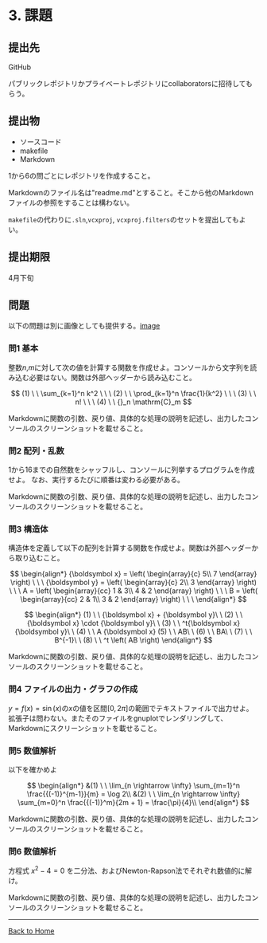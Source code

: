 <!--

This document is written in Markdown.
You can preview on such as VisualStudio Code.
If you want to know more, search with "vscode markdown" or refer to official document https://code.visualstudio.com/Docs/languages/markdown .

-->

# 3. 課題

## 提出先
GitHub

パブリックレポジトリかプライベートレポジトリにcollaboratorsに招待してもらう。

## 提出物
- ソースコード
- makefile
- Markdown

1から6の問ごとにレポジトリを作成すること。

Markdownのファイル名は"readme.md"とすること。そこから他のMarkdownファイルの参照をすることは構わない。

`makefile`の代わりに`.sln`,`vcxproj`, `vcxproj.filters`のセットを提出してもよい。

## 提出期限
4月下旬


## 問題

以下の問題は別に画像としても提供する。[image](./3_Exercise_image.md)

### 問1 基本

整数$n$,$m$に対して次の値を計算する関数を作成せよ。コンソールから文字列を読み込む必要はない。関数は外部ヘッダーから読み込むこと。

$$
(1) \ \  \sum_{k=1}^n k^2 \ \ \ (2) \ \  \prod_{k=1}^n \frac{1}{k^2} \ \ \  (3) \ \ n! \ \ \ (4) \ \  {}_n \mathrm{C}_m
$$

Markdownに関数の引数、戻り値、具体的な処理の説明を記述し、出力したコンソールのスクリーンショットを載せること。

### 問2 配列・乱数

1から16までの自然数をシャッフルし、コンソールに列挙するプログラムを作成せよ。
なお、実行するたびに順番は変わる必要がある。

Markdownに関数の引数、戻り値、具体的な処理の説明を記述し、出力したコンソールのスクリーンショットを載せること。

### 問3 構造体

構造体を定義して以下の配列を計算する関数を作成せよ。関数は外部ヘッダーから取り込むこと。

$$
\begin{align*}
{\boldsymbol x} = \left(
		\begin{array}{c}
			5\\
			7
		\end{array}
	\right)
\ \ \ {\boldsymbol y} = \left(
		\begin{array}{c}
			2\\
			3
		\end{array}
	\right)
\ \ \ A = \left(
		\begin{array}{cc}
			1 & 3\\
			4 & 2
		\end{array}
	\right)
\ \ \ B = \left(
		\begin{array}{cc}
			2 & 1\\
			3 & 2
		\end{array}
	\right)
\ \ \ 
\end{align*}
$$

$$
\begin{align*}
(1) \ \ {\boldsymbol x} + {\boldsymbol y}\ \ (2) \ \ {\boldsymbol x} \cdot {\boldsymbol y}\ \ (3) \ \ ^t{\boldsymbol x} {\boldsymbol y}\ \ (4) \ \ A {\boldsymbol x}
(5) \ \ AB\ \ (6) \ \ BA\ \ (7) \ \ B^{-1}\ \ (8) \ \ ^t \left( AB \right)
\end{align*}
$$

Markdownに関数の引数、戻り値、具体的な処理の説明を記述し、出力したコンソールのスクリーンショットを載せること。

### 問4 ファイルの出力・グラフの作成

$y=f(x) = \sin (x)$の$x$の値を区間$[0, 2 \pi]$の範囲でテキストファイルで出力せよ。拡張子は問わない。またそのファイルをgnuplotでレンダリングして、Markdownにスクリーンショットを載せること。

### 問5 数値解析
以下を確かめよ

$$
\begin{align*}
&(1) \ \ \lim_{n \rightarrow \infty} \sum_{m=1}^n \frac{{(-1)}^{m-1}}{m} = \log 2\\
&(2) \ \ \lim_{n \rightarrow \infty} \sum_{m=0}^n \frac{{(-1)}^m}{2m + 1} = \frac{\pi}{4}\\
\end{align*}
$$

Markdownに関数の引数、戻り値、具体的な処理の説明を記述し、出力したコンソールのスクリーンショットを載せること。

### 問6 数値解析

方程式 $x^2 -4 = 0$ を二分法、およびNewton-Rapson法でそれぞれ数値的に解け。

Markdownに関数の引数、戻り値、具体的な処理の説明を記述し、出力したコンソールのスクリーンショットを載せること。


----
[Back to Home](../readme.md)

<!-- Written by Croyfet in 2022-->
